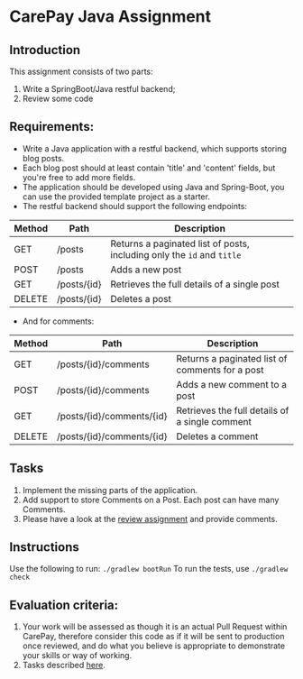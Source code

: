 # CarePay Java Assignment

## Introduction
This assignment consists of two parts:
1) Write a SpringBoot/Java restful backend;
2) Review some code

## Requirements:
- Write a Java application with a restful backend, which supports storing blog posts.
- Each blog post should at least contain 'title' and 'content' fields, but you're free to add more fields. 
- The application should be developed using Java and Spring-Boot, you can use the provided template project as a starter.
- The restful backend should support the following endpoints:

| Method  | Path | Description   |
|---|---|---|
| GET  | /posts  | Returns a paginated list of posts, including only the `id` and `title` |
| POST | /posts  | Adds a new post  |
| GET  | /posts/{id} | Retrieves the full details of a single post  |
| DELETE  | /posts/{id} | Deletes a post |

- And for comments:

| Method  | Path | Description   |
|---|---|---|
| GET  | /posts/{id}/comments  | Returns a paginated list of comments for a post |
| POST | /posts/{id}/comments  | Adds a new comment to a post  |
| GET  | /posts/{id}/comments/{id} | Retrieves the full details of a single comment  |
| DELETE  | /posts/{id}/comments/{id} | Deletes a comment |

## Tasks
1) Implement the missing parts of the application.
2) Add support to store Comments on a Post. Each post can have many Comments.
3) Please have a look at the [review assignment](REVIEW-ASSIGNMENT.md) and provide comments.

## Instructions
Use the following to run: `./gradlew bootRun`
To run the tests, use `./gradlew check`

## Evaluation criteria:
1) Your work will be assessed as though it is an actual Pull Request within CarePay, therefore consider this code as if it will be sent to production once reviewed, and do what you believe is appropriate to demonstrate your skills or way of working. 
2) Tasks described [here](#Tasks).

